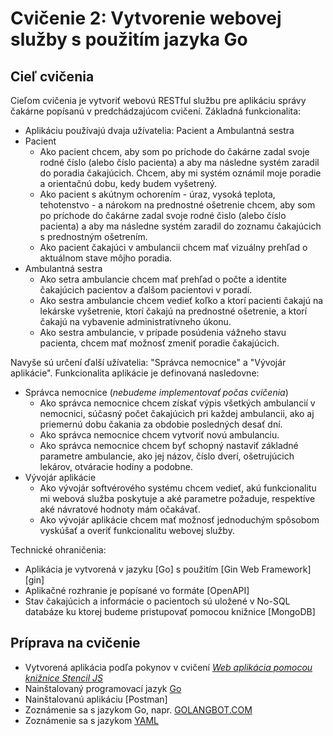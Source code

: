 # Cvičenie 2: Vytvorenie webovej služby s použitím jazyka Go

## <a name="ciel"></a>Cieľ cvičenia

Cieľom cvičenia je vytvoriť webovú RESTful službu pre aplikáciu správy čakárne popísanú
v predchádzajúcom cvičení. Základná funkcionalita:

* Aplikáciu používajú dvaja užívatelia: Pacient a Ambulantná sestra
* Pacient
  * Ako pacient chcem, aby som po príchode do čakárne zadal svoje rodné číslo (alebo číslo pacienta)
  a aby ma následne systém zaradil do poradia čakajúcich. Chcem, aby mi systém oznámil moje poradie a
  orientačnú dobu, kedy budem vyšetrený.
  * Ako pacient s akútnym ochorením - úraz, vysoká teplota, tehotenstvo - a nárokom
  na prednostné ošetrenie chcem, aby som po príchode do čakárne zadal svoje rodné
  čislo (alebo číslo pacienta) a aby ma následne systém zaradil do zoznamu čakajúcich s prednostným ošetrením.
  * Ako pacient čakajúci v ambulancii chcem mať vizuálny prehľad o aktuálnom stave
  môjho poradia.
* Ambulantná sestra
  * Ako setra ambulancie chcem mať prehľad o počte a identite čakajúcich pacientov
  a ďalšom pacientovi v poradí.
  * Ako sestra ambulancie chcem vedieť koľko a ktorí pacienti čakajú na lekárske
  vyšetrenie, ktorí čakajú na prednostné ošetrenie, a ktorí čakajú na vybavenie
  administratívneho úkonu.
  * Ako sestra ambulancie, v prípade posúdenia vážneho stavu pacienta, chcem
  mať možnosť zmeniť poradie čakajúcich.

Navyše sú určení ďalší užívatelia: "Správca nemocnice" a "Vývojár aplikácie".
Funkcionalita aplikácie je definovaná nasledovne:

* Správca nemocnice (_nebudeme implementovať počas cvičenia_)
  * Ako správca nemocnice chcem získať výpis všetkých ambulancií v nemocnici,
    súčasný počet čakajúcich pri každej ambulancii, ako aj priemernú dobu čakania
    za obdobie posledných desať dní.
  * Ako správca nemocnice chcem vytvoriť novú ambulanciu.
  * Ako správca nemocnice chcem byť schopný nastaviť základné parametre ambulancie,
    ako jej názov, číslo dverí, ošetrujúcich lekárov, otváracie hodiny a podobne.
* Vývojár aplikácie
  * Ako vývojár softvérového systému chcem vedieť, akú funkcionalitu mi webová služba
  poskytuje a aké parametre požaduje, respektíve aké návratové hodnoty mám očakávať.
  * Ako vývojár aplikácie chcem mať možnosť jednoduchým spôsobom vyskúšať a overiť
  funkcionalitu webovej služby.

Technické ohraničenia:

* Aplikácia je vytvorená v jazyku [Go]
  s použitím [Gin Web Framework][gin]
* Aplikačné rozhranie je popísané vo formáte [OpenAPI]
* Stav čakajúcich a informácie o pacientoch sú uložené v  No-SQL databáze
  ku ktorej budeme pristupovať pomocou knižnice [MongoDB]

## <a name="priprava"></a>Príprava na cvičenie

* Vytvorená aplikácia podľa pokynov v cvičení
  [_Web aplikácia pomocou knižnice Stencil JS_](../01.Web-Components/000-README.md)
* Nainštalovaný programovací jazyk [Go](https://go.dev/doc/install)
* Nainštalovanú aplikáciu [Postman]
* Zoznámenie sa s jazykom Go, napr. [GOLANGBOT.COM](https://golangbot.com/learn-golang-series/)
* Zoznámenie sa s jazykom [YAML](https://yaml.org/)
